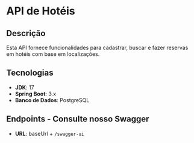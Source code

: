 # API de Hotéis

## Descrição

Esta API fornece funcionalidades para cadastrar, buscar e fazer reservas em hotéis com base em localizações.

## Tecnologias

- **JDK**: 17
- **Spring Boot**: 3.x
- **Banco de Dados**: PostgreSQL

## Endpoints - Consulte nosso Swagger

- **URL**: baseUrl + `/swagger-ui`

